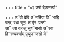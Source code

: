 +++
title = "०२ उषो देव्यमर्त्या"

+++
उ᳓षो देवि अ᳓मर्तिया वि᳓ भाहि  
चन्द्र᳓रथा सूनृ᳓ता ईर᳓यन्ती  
आ᳓ त्वा वहन्तु सुय᳓मासो अ᳓श्वा  
हि᳓रण्यवर्णाम् पृथुपा᳓जसो ये᳓